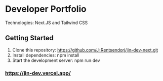 # **Developer Portfolio**
Technologies: Next.JS and Tailwind CSS

## Getting Started
1. Clone this repository: https://github.com/J-Rentsendorj/jin-dev-next.git
2. Install dependencies: npm install
3. Start the development server: npm run dev

### https://jin-dev.vercel.app/
